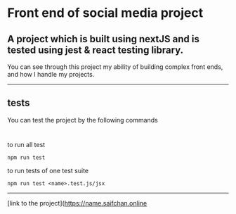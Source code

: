 # Front end of social media project
## A project which is built using nextJS and is tested using jest & react testing library.

You can see through this project my ability of building complex front ends, and how I handle my projects.
___
## tests
You can test the project by the following commands
#
to run all test
```
npm run test
```
to run tests of one test suite
```
npm run test <name>.test.js/jsx
```
___
[link to the project](https://name.saifchan.online
